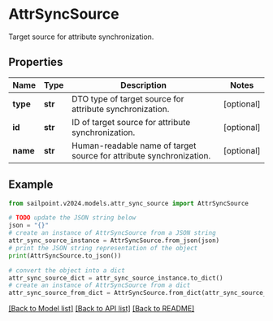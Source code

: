 # AttrSyncSource

Target source for attribute synchronization.

## Properties

Name | Type | Description | Notes
------------ | ------------- | ------------- | -------------
**type** | **str** | DTO type of target source for attribute synchronization. | [optional] 
**id** | **str** | ID of target source for attribute synchronization. | [optional] 
**name** | **str** | Human-readable name of target source for attribute synchronization. | [optional] 

## Example

```python
from sailpoint.v2024.models.attr_sync_source import AttrSyncSource

# TODO update the JSON string below
json = "{}"
# create an instance of AttrSyncSource from a JSON string
attr_sync_source_instance = AttrSyncSource.from_json(json)
# print the JSON string representation of the object
print(AttrSyncSource.to_json())

# convert the object into a dict
attr_sync_source_dict = attr_sync_source_instance.to_dict()
# create an instance of AttrSyncSource from a dict
attr_sync_source_from_dict = AttrSyncSource.from_dict(attr_sync_source_dict)
```
[[Back to Model list]](../README.md#documentation-for-models) [[Back to API list]](../README.md#documentation-for-api-endpoints) [[Back to README]](../README.md)


